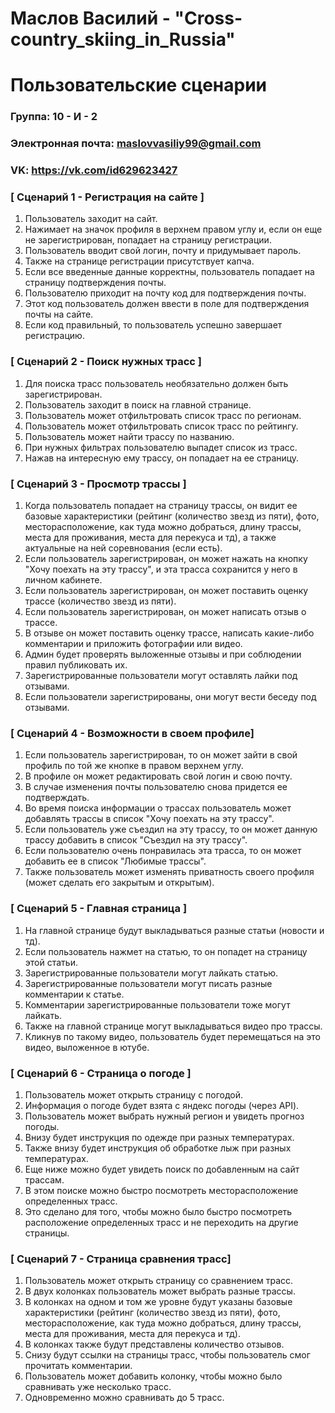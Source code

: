 # Маслов Василий - "Cross-country_skiing_in_Russia"
# Пользовательские сценарии

### Группа: 10 - И - 2
### Электронная почта: maslovvasiliy99@gmail.com
### VK: https://vk.com/id629623427


### [ Сценарий 1 - Регистрация на сайте ]
1. Пользователь заходит на сайт.
2. Нажимает на значок профиля в верхнем правом углу и, если он еще не зарегистрирован, попадает на страницу регистрации.
3. Пользователь вводит свой логин, почту и придумывает пароль.
4. Также на странице регистрации присутствует капча.
5. Если все введенные данные корректны, пользователь попадает на страницу подтверждения почты.
6. Пользователю приходит на почту код для подтверждения почты.
7. Этот код пользователь должен ввести в поле для подтверждения почты на сайте.
8. Если код правильный, то пользователь успешно завершает регистрацию.

### [ Сценарий 2 - Поиск нужных трасс ]

1. Для поиска трасс пользователь необязательно должен быть зарегистрирован.
2. Пользователь заходит в поиск на главной странице.
3. Пользователь может отфильтровать список трасс по регионам.
4. Пользователь может отфильтровать список трасс по рейтингу.
5. Пользователь может найти трассу по названию.
6. При нужных фильтрах пользователю выпадет список из трасс.
7. Нажав на интересную ему трассу, он попадает на ее страницу.

### [ Сценарий 3 - Просмотр трассы ]

1. Когда пользователь попадает на страницу трассы, он видит ее базовые характеристики (рейтинг (количество звезд из пяти), фото, месторасположение, как туда можно добраться, длину трассы, места для проживания, места для перекуса и тд), а также актуальные на ней соревнования (если есть).
2. Если пользователь зарегистрирован, он может нажать на кнопку "Хочу поехать на эту трассу", и эта трасса сохранится у него в личном кабинете.
3. Если пользователь зарегистрирован, он может поставить оценку трассе (количество звезд из пяти).
4. Если пользователь зарегистрирован, он может написать отзыв о трассе.
5. В отзыве он может поставить оценку трассе, написать какие-либо комментарии и приложить фотографии или видео.
6. Админ будет проверять выложенные отзывы и при соблюдении правил публиковать их.
7. Зарегистрированные пользователи могут оставлять лайки под отзывами.
8. Если пользователи зарегистрированы, они могут вести беседу под отзывами.

### [ Сценарий 4 - Возможности в своем профиле]

1. Если пользователь зарегистрирован, то он может зайти в свой профиль по той же кнопке в правом верхнем углу.
2. В профиле он может редактировать свой логин и свою почту.
3. В случае изменения почты пользователю снова придется ее подтверждать.
4. Во время поиска информации о трассах пользователь может добавлять трассы в список "Хочу поехать на эту трассу".
5. Если пользователь уже съездил на эту трассу, то он может данную трассу добавить в список "Съездил на эту трассу".
6. Если пользователю очень понравилась эта трасса, то он может добавить ее в список "Любимые трассы".
7. Также пользователь может изменять приватность своего профиля (может сделать его закрытым и открытым).

### [ Сценарий 5 - Главная страница ]

1. На главной странице будут выкладываться разные статьи (новости и тд).
2. Если пользователь нажмет на статью, то он попадет на страницу этой статьи.
3. Зарегистрированные пользователи могут лайкать статью.
4. Зарегистрированные пользователи могут писать разные комментарии к статье.
5. Комментарии зарегистрированные пользователи тоже могут лайкать.
6. Также на главной странице могут выкладываться видео про трассы.
7. Кликнув по такому видео, пользователь будет перемещаться на это видео, выложенное в ютубе.

### [ Сценарий 6 - Страница о погоде ]

1. Пользователь может открыть страницу с погодой.
2. Информация о погоде будет взята с яндекс погоды (через API).
3. Пользователь может выбрать нужный регион и увидеть прогноз погоды.
4. Внизу будет инструкция по одежде при разных температурах.
5. Также внизу будет инструкция об обработке лыж при разных температурах.
6. Еще ниже можно будет увидеть поиск по добавленным на сайт трассам.
7. В этом поиске можно быстро посмотреть месторасположение определенных трасс.
8. Это сделано для того, чтобы можно было быстро посмотреть расположение определенных трасс и не переходить на другие страницы.

### [ Сценарий 7 - Страница сравнения трасс]

1. Пользователь может открыть страницу со сравнением трасс.
2. В двух колонках пользователь может выбрать разные трассы.
3. В колонках на одном и том же уровне будут указаны базовые характеристики (рейтинг (количество звезд из пяти), фото, месторасположение, как туда можно добраться, длину трассы, места для проживания, места для перекуса и тд).
4. В колонках также будут представлены количество отзывов.
5. Снизу будут ссылки на страницы трасс, чтобы пользователь смог прочитать комментарии.
6. Пользователь может добавить колонку, чтобы можно было сравнивать уже несколько трасс.
7. Одновременно можно сравнивать до 5 трасс.
